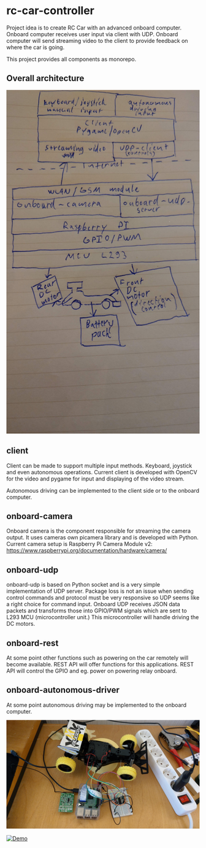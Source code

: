 # rc-car-controller

Project idea is to create RC Car with an advanced onboard computer. Onboard computer receives user input
via client with UDP. Onboard computer will send streaming video to the client to provide feedback on
where the car is going.

This project provides all components as monorepo.

## Overall architecture

![architecture](/architecture.jpg)

## client

Client can be made to support multiple input methods. Keyboard, joystick and even autonomous operations.
Current client is developed with OpenCV for the video and pygame for input and displaying of the video
stream.

Autonomous driving can be implemented to the client side or to the onboard
computer.

## onboard-camera

Onboard camera is the component responsible for streaming the camera output. It uses cameras own
picamera library and is developed with Python. Current camera setup is Raspberry Pi Camera Module v2:
https://www.raspberrypi.org/documentation/hardware/camera/

## onboard-udp

onboard-udp is based on Python socket and is a very simple implementation of UDP server. Package loss
is not an issue when sending control commands and protocol must be very responsive so UDP seems like
a right choice for command input. Onboard UDP receives JSON data packets and transforms those into
GPIO/PWM signals which are sent to L293 MCU (microcontroller unit.) This microcontroller will handle
driving the DC motors.

## onboard-rest

At some point other functions such as powering on the car remotely will become available. REST API will
offer functions for this applications. REST API will control the GPIO and eg. power on powering relay onboard.

## onboard-autonomous-driver

At some point autonomous driving may be implemented to the onboard computer.

![wip](/wip.jpg)

[![Demo](https://img.youtube.com/vi/HN2twrgcHbo/0.jpg)](https://www.youtube.com/watch?v=HN2twrgcHbo)
